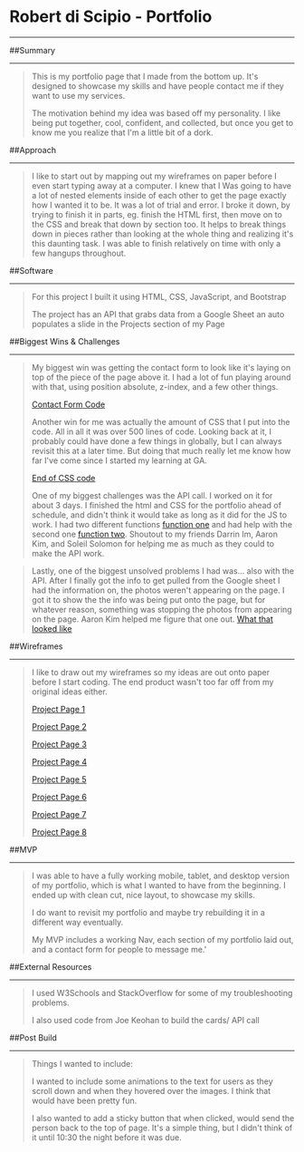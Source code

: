 # Robert di Scipio - Portfolio
------------------------------

##Summary
_________

> This is my portfolio page that I made from the bottom up. It's designed to showcase my skills and have people contact me if they want to use my services.
>
> The motivation behind my idea was based off my personality. I like being put together, cool, confident, and collected, but once you get to know me you realize that I'm a little bit of a dork.

##Approach
___________

> I like to start out by mapping out my wireframes on paper before I even start typing away at a computer. I knew that I Was going to have a lot of nested elements inside of each other to get the page exactly how I wanted it to be. It was a lot of trial and error. I broke it down, by trying to finish it in parts, eg. finish the HTML first, then move on to the CSS and break that down by section too. It helps to break things down in pieces rather than looking at the whole thing and realizing it's this daunting task. I was able to finish relatively on time with only a few hangups throughout.

##Software
__________

> For this project I built it using HTML, CSS, JavaScript, and Bootstrap
>
> The project has an API that grabs data from a Google Sheet an auto populates a slide in the Projects section of my Page

##Biggest Wins & Challenges
__________________________

> My biggest win was getting the contact form to look like it's laying on top of the piece of the page above it. I had a lot of fun playing around with that, using position absolute, z-index, and a few other things.
>
> [Contact Form Code](https://i.imgur.com/O0ifZqj.png)
>
> Another win for me was actually the amount of CSS that I put into the code. All in all it was over 500 lines of code. Looking back at it, I probably could have done a few things in globally, but I can always revisit this at a later time. But doing that much really let me know how far I've come since I started my learning at GA.
>
> [End of CSS code](https://i.imgur.com/07RbtNp.png)
>
> One of my biggest challenges was the API call. I worked on it for about 3 days. I finished the html and CSS for the portfolio ahead of schedule, and didn't think it would take as long as it did for the JS to work. I had two different functions [function one](https://i.imgur.com/RYSPVdJ.png) and had help with the second one [function two](https://i.imgur.com/pw8u5JG.png). Shoutout to my friends Darrin Im, Aaron Kim, and Soleil Solomon for helping me as much as they could to make the API work.

> Lastly, one of the biggest unsolved problems I had was... also with the API. After I finally got the info to get pulled from the Google sheet I had the information on, the photos weren't appearing on the page. I got it to show the the info was being put onto the page, but for whatever reason, something was stopping the photos from appearing on the page. Aaron Kim helped me figure that one out. [What that looked like](https://i.imgur.com/neFiDye.png)

##Wireframes
____________

> I like to draw out my wireframes so my ideas are out onto paper before I start coding. The end product wasn't too far off from my original ideas either.
>
> [Project Page 1](https://res.cloudinary.com/radiscipio/image/upload/v1565544790/Project%20Pg%201.heic)
>
> [Project Page 2](https://res.cloudinary.com/radiscipio/image/upload/v1565544790/Project%20Pg%202.heic)
>
> [Project Page 3](https://res.cloudinary.com/radiscipio/image/upload/v1565544790/Project%20Pg%203.heic)
>
> [Project Page 4](https://res.cloudinary.com/radiscipio/image/upload/v1565544791/Project%20Pg%204.heic)
>
> [Project Page 5](https://res.cloudinary.com/radiscipio/image/upload/v1565544790/Project%20Pg%205.heic)
>
> [Project Page 6](https://res.cloudinary.com/radiscipio/image/upload/v1565544790/Project%20Pg%206.heic)
 >
> [Project Page 7](https://res.cloudinary.com/radiscipio/image/upload/v1565544790/Project%20Pg%207.heic)
>
> [Project Page 8](https://res.cloudinary.com/radiscipio/image/upload/v1565544791/Project%20Page%208.jpg)

##MVP
_____

> I was able to have a fully working mobile, tablet, and desktop version of my portfolio, which is what I wanted to have from the beginning. I ended up with clean cut, nice layout, to showcase my skills.
>
> I do want to revisit my portfolio and maybe try rebuilding it in a different way eventually.
>
> My MVP includes a working Nav, each section of my portfolio laid out, and a contact form for people to message me.'


##External Resources
____________________

> I used W3Schools and StackOverflow for some of my troubleshooting problems.
>
> I also used code from Joe Keohan to build the cards/ API call


##Post Build
____________

> Things I wanted to include:
>
> I wanted to include some animations to the text for users as they scroll down and when they hovered over the images. I think that would have been pretty fun.
>
> I also wanted to add a sticky button that when clicked, would send the person back to the top of page. It's a simple thing, but I didn't think of it until 10:30 the night before it was due.
